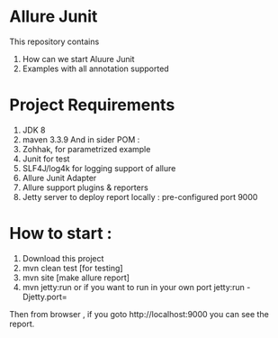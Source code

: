 # Allure Junit
This repository contains 
1. How can we start Aluure Junit
2. Examples with all annotation supported

# Project Requirements
1. JDK 8
2. maven 3.3.9
And in sider POM : 
3. Zohhak, for parametrized example
4. Junit for test
5. SLF4J/log4k for logging support of allure
6. Allure Junit Adapter
7. Allure support plugins & reporters 
8. Jetty server to deploy report locally : pre-configured port 9000 

# How to start :
1. Download this project
2. mvn clean test [for testing]
3. mvn site [make allure report]
4. mvn jetty:run 
or if you want to run in your own port 
jetty:run -Djetty.port=<port>

Then from browser , if you goto http://localhost:9000 you can see the report. 